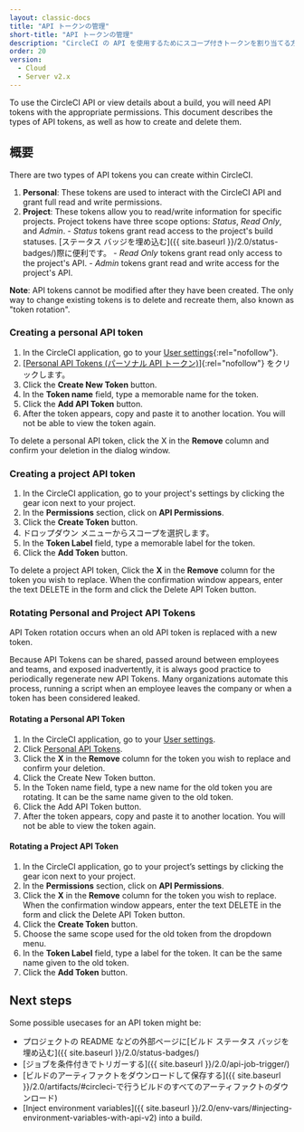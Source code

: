 ```yaml
---
layout: classic-docs
title: "API トークンの管理"
short-title: "API トークンの管理"
description: "CircleCI の API を使用するためにスコープ付きトークンを割り当てる方法"
order: 20
version:
  - Cloud
  - Server v2.x
---
```


To use the CircleCI API or view details about a build, you will need API tokens with the appropriate permissions. This document describes the types of API tokens, as well as how to create and delete them.

## 概要

There are two types of API tokens you can create within CircleCI.

  1. **Personal**: These tokens are used to interact with the CircleCI API and grant full read and write permissions.
  2. **Project**: These tokens allow you to read/write information for specific projects. Project tokens have three scope options: _Status_, _Read Only_, and _Admin_.
    - _Status_ tokens grant read access to the project's build statuses. [ステータス バッジを埋め込む]({{ site.baseurl }}/2.0/status-badges/)際に便利です。
    - _Read Only_ tokens grant read only access to the project's API.
    - _Admin_ tokens grant read and write access for the project's API.

**Note**: API tokens cannot be modified after they have been created. The only way to change existing tokens is to delete and recreate them, also known as "token rotation".

### Creating a personal API token

  1. In the CircleCI application, go to your [User settings](https://circleci.com/account){:rel="nofollow"}.
  2. [[Personal API Tokens (パーソナル API トークン)](https://circleci.com/account/api)]{:rel="nofollow"} をクリックします。
  3. Click the **Create New Token** button.
  4. In the **Token name** field, type a memorable name for the token.
  5. Click the **Add API Token** button.
  6. After the token appears, copy and paste it to another location. You will not be able to view the token again.

To delete a personal API token, click the X in the **Remove** column and confirm your deletion in the dialog window.

### Creating a project API token

  1. In the CircleCI application, go to your project's settings by clicking the gear icon next to your project.
  2. In the **Permissions** section, click on **API Permissions**.
  3. Click the **Create Token** button.
  4. ドロップダウン メニューからスコープを選択します。
  5. In the **Token Label** field, type a memorable label for the token.
  6. Click the **Add Token** button.

To delete a project API token, Click the **X** in the **Remove** column for the token you wish to replace. When the confirmation window appears, enter the text DELETE in the form and click the Delete API Token button.


### Rotating Personal and Project API Tokens

API Token rotation occurs when an old API token is replaced with a new token.

Because API Tokens can be shared, passed around between employees and teams, and exposed inadvertently, it is always good practice to periodically regenerate new API Tokens. Many organizations automate this process, running a script when an employee leaves the company or when a token has been considered leaked.

#### Rotating a Personal API Token

1. In the CircleCI application, go to your [User settings](https://app.circleci.com/settings/user).
1. Click [Personal API Tokens](https://app.circleci.com/settings/user/tokens).
1. Click the **X** in the **Remove** column for the token you wish to replace and confirm your deletion.
1. Click the Create New Token button.
1. In the Token name field, type a new name for the old token you are rotating. It can be the same name given to the old token.
1. Click the Add API Token button.
1. After the token appears, copy and paste it to another location. You will not be able to view the token again.

#### Rotating a Project API Token

1. In the CircleCI application, go to your project’s settings by clicking the gear icon next to your project.
1. In the **Permissions** section, click on **API Permissions**.
1. Click the **X** in the **Remove** column for the token you wish to replace. When the confirmation window appears, enter the text DELETE in the form and click the Delete API Token button.
1. Click the **Create Token** button.
1. Choose the same scope used for the old token from the dropdown menu.
1. In the **Token Label** field, type a label for the token. It can be the same name given to the old token.
1. Click the **Add Token** button.

## Next steps

Some possible usecases for an API token might be:

  - プロジェクトの README などの外部ページに[ビルド ステータス バッジを埋め込む]({{ site.baseurl }}/2.0/status-badges/)
  - [ジョブを条件付きでトリガーする]({{ site.baseurl }}/2.0/api-job-trigger/)
  - [ビルドのアーティファクトをダウンロードして保存する]({{ site.baseurl }}/2.0/artifacts/#circleci-で行うビルドのすべてのアーティファクトのダウンロード)
  - [Inject environment variables]({{ site.baseurl }}/2.0/env-vars/#injecting-environment-variables-with-api-v2) into a build.
